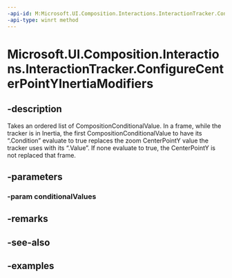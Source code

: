 ```yaml
---
-api-id: M:Microsoft.UI.Composition.Interactions.InteractionTracker.ConfigureCenterPointYInertiaModifiers(Windows.Foundation.Collections.IIterable{Microsoft.UI.Composition.Interactions.CompositionConditionalValue})
-api-type: winrt method
---
```


<!-- Method syntax.
public void InteractionTracker.ConfigureCenterPointYInertiaModifiers(IIterable<CompositionConditionalValue> conditionalValues)
-->

# Microsoft.UI.Composition.Interactions.InteractionTracker.ConfigureCenterPointYInertiaModifiers

## -description
Takes an ordered list of CompositionConditionalValue. In a frame, while the tracker is in Inertia, the first CompositionConditionalValue to have its “.Condition” evaluate to true replaces the zoom CenterPointY value the tracker uses with its “.Value”. If none evaluate to true, the CenterPointY is not replaced that frame.

## -parameters

### -param conditionalValues

## -remarks

## -see-also

## -examples

